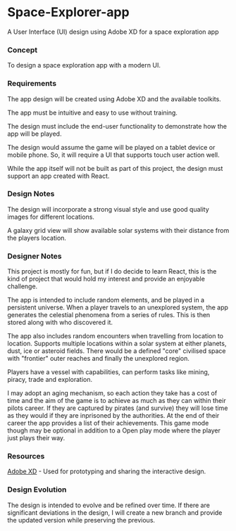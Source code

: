 # Space-Explorer-app
A User Interface (UI) design using Adobe XD for a space exploration app

### Concept
To design a space exploration app with a modern UI.

### Requirements
The app design will be created using Adobe XD and the available toolkits.

The app must be intuitive and easy to use without training.

The design must include the end-user functionality to demonstrate how the app will be played.

The design would assume the game will be played on a tablet device or mobile phone. So, it will require a UI that supports touch user action well.

While the app itself will not be built as part of this project, the design must support an app created with React.

### Design Notes
The design will incorporate a strong visual style and use good quality images for different locations.

A galaxy grid view will show available solar systems with their distance from the players location.

### Designer Notes
This project is mostly for fun, but if I do decide to learn React, this is the kind of project that would hold my interest and provide an enjoyable challenge.

The app is intended to include random elements, and be played in a persistent universe. When a player travels to an unexplored system, the app generates the celestial phenomena from a series of rules. This is then stored along with who discovered it. 

The app also includes random encounters when travelling from location to location. Supports multiple locations within a solar system at either planets, dust, ice or asteroid fields. There would be a defined "core" civilised space with "frontier" outer reaches and finally the unexplored region.

Players have a vessel with capabilities, can perform tasks like mining, piracy, trade and exploration.

I may adopt an aging mechanism, so each action they take has a cost of time and the aim of the game is to achieve as much as they can within their pilots career. If they are captured by pirates (and survive) they will lose time as they would if they are inprisoned by the authorities. At the end of their career the app provides a list of their achievements. This game mode though may be optional in addition to a Open play mode where the player just plays their way.

### Resources
[Adobe XD](https://www.adobe.com/uk/products/xd.html) - Used for prototyping and sharing the interactive design.

### Design Evolution
The design is intended to evolve and be refined over time. If there are significant deviations in the design, I will create a new branch and provide the updated version while preserving the previous.
